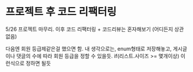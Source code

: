 # 프로젝트 후 코드 리팩터링

5/26 프로젝트 마무리. 이후 코드 리팩터링 + 코드리뷰는 혼자해보기 (어디든지 상관 없음)  

다음엔 회원 등급제같은걸 했으면 함. 내 생각으로는, enum형태로 저장해놓고, 게시글이나 댓글의 수에 따라 회원 등급을 정할 수 있을듯.
if(리스트.사이즈 >= 몇개이상) 이런식으로 정하면 될듯